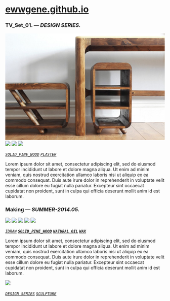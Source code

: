 
# [ewwgene.github.io](https://ewwgene.github.io/)
### TV_Set_01. — _DESIGN SERIES._
[![TV_Set_01](/100.jpg)](https://ewwgene.github.io/TV_Set_01/Carousel)<a href="https://ewwgene.github.io/TV_Set_01/Carousel/#102"><img src="https://ewwgene.github.io/TV_Set_01/102.jpg" height="66"></a> <a href="https://ewwgene.github.io/TV_Set_01/Carousel/#103"><img src="https://ewwgene.github.io/TV_Set_01/103.jpg" height="66"></a> <a href="https://ewwgene.github.io/TV_Set_01/Carousel/#111"><img src="https://ewwgene.github.io/TV_Set_01/111.jpg" height="66"></a> 

[_`SOLID_PINE_WOOD`_](https://ewwgene.github.io) [_`PLASTER`_](https://ewwgene.github.io) 

Lorem ipsum dolor sit amet, consectetur adipiscing elit, sed do eiusmod tempor incididunt ut labore et dolore magna aliqua. Ut enim ad minim veniam, quis nostrud exercitation ullamco laboris nisi ut aliquip ex ea commodo consequat. Duis aute irure dolor in reprehenderit in voluptate velit esse cillum dolore eu fugiat nulla pariatur. Excepteur sint occaecat cupidatat non proident, sunt in culpa qui officia deserunt mollit anim id est laborum.

### Making — _SUMMER-2014.05._
<a href="https://ewwgene.github.io/TV_Set_01/Carousel/#001m"><img src="https://ewwgene.github.io/TV_Set_01/Making/001.jpg" height="66"></a> <a href="https://ewwgene.github.io/TV_Set_01/Carousel/#005m"><img src="https://ewwgene.github.io/TV_Set_01/Making/005.jpg" height="66"></a> <a href="https://ewwgene.github.io/TV_Set_01/Carousel/#006m"><img src="https://ewwgene.github.io/TV_Set_01/Making/006.jpg" height="66"></a> <a href="https://ewwgene.github.io/TV_Set_01/Carousel/#008m"><img src="https://ewwgene.github.io/TV_Set_01/Making/008.jpg" height="66"></a> <a href="https://ewwgene.github.io/TV_Set_01/Carousel/#009m"><img src="https://ewwgene.github.io/TV_Set_01/Making/009.jpg" height="66"></a>  

[_`IDRAW`_](https://ewwgene.github.io)  [_**`SOLID_PINE_WOOD`**_](https://ewwgene.github.io) [_**`NATURAL OIL`**_](https://ewwgene.github.io) [_**`WAX`**_](https://ewwgene.github.io) 

Lorem ipsum dolor sit amet, consectetur adipiscing elit, sed do eiusmod tempor incididunt ut labore et dolore magna aliqua. Ut enim ad minim veniam, quis nostrud exercitation ullamco laboris nisi ut aliquip ex ea commodo consequat. Duis aute irure dolor in reprehenderit in voluptate velit esse cillum dolore eu fugiat nulla pariatur. Excepteur sint occaecat cupidatat non proident, sunt in culpa qui officia deserunt mollit anim id est laborum.

<a href="https://ewwgene.github.io/TV_Set_01/Carousel/#300"><img src="https://ewwgene.github.io/TV_Set_01/300.jpg" height="66"></a> 

[_`DESIGN SERIES`_](https://ewwgene.github.io) [_`SCULPTURE`_](https://ewwgene.github.io) 
